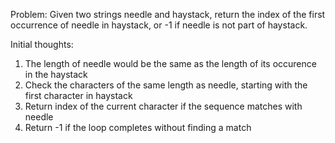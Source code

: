 Problem:
Given two strings needle and haystack, return the index of the first occurrence of needle in haystack, or -1 if needle is not part of haystack.

Initial thoughts:
1. The length of needle would be the same as the length of its occurence in the haystack
2. Check the characters of the same length as needle, starting with the first character in haystack
3. Return index of the current character if the sequence matches with needle
4. Return -1 if the loop completes without finding a match
